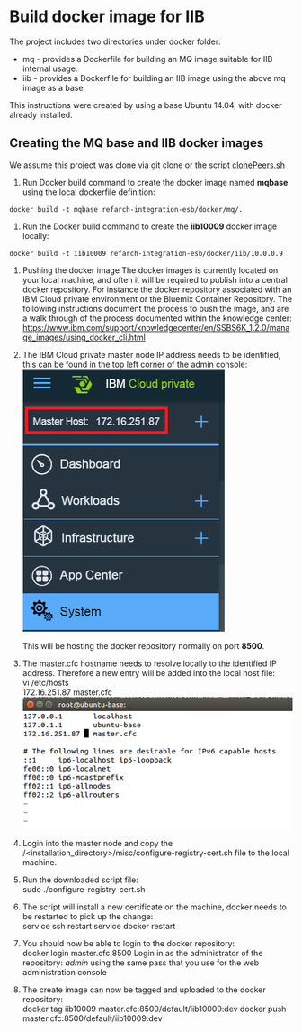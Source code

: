 # Build docker image for IIB

The project includes two directories under docker folder:
* mq - provides a Dockerfile for building an MQ image suitable for IIB internal usage.
* iib - provides a Dockerfile for building an IIB image using the above mq image as a base.

This instructions were created by using a base Ubuntu 14.04, with docker already installed.

## Creating the MQ base and IIB docker images
We assume this project was clone via git clone or the script [clonePeers.sh](https://github.com/ibm-cloud-architecture/refarch-integration/blob/master/clonePeers.sh)

1. Run Docker build command to create the docker image named **mqbase** using the local dockerfile definition:
 ```
 docker build -t mqbase refarch-integration-esb/docker/mq/.
 ```

1. Run the Docker build command to create the **iib10009** docker image locally:
 ```
 docker build -t iib10009 refarch-integration-esb/docker/iib/10.0.0.9
 ```

1. Pushing the docker image
 The docker images is currently located on your local machine, and often it will be required to publish into a central docker repository. For instance the docker repository associated with an IBM Cloud private environment or the Bluemix Container Repository. The following instructions document the process to push the image, and are a walk through of the process documented within the knowledge center:
https://www.ibm.com/support/knowledgecenter/en/SSBS6K_1.2.0/manage_images/using_docker_cli.html

1. The IBM Cloud private master node IP address needs to be identified, this can be found in the top left corner of the admin console:    
   ![](img/IdentifyingTheMasterHost.png)

   This will be hosting the docker repository normally on port **8500**.

1. The master.cfc hostname needs to resolve locally to the identified IP address. Therefore a new entry will be added into the local host file:     
   vi /etc/hosts     
   172.16.251.87    master.cfc     
   ![](img/HostEntry.png)

1. Login into the master node and copy the  /<installation_directory>/misc/configure-registry-cert.sh file to the local machine.

1. Run the downloaded script file:    
   sudo ./configure-registry-cert.sh

1. The script will install a new certificate on the machine, docker needs to be restarted to pick up the change:     
   service ssh restart
   service docker restart

1. You should now be able to login to the docker repository:     
   docker login master.cfc:8500
   Login in as the administrator of the repository: *admin*
   using the same pass that you use for the web administration console

1. The create image can now be tagged and uploaded to the docker repository:    
   docker tag iib10009 master.cfc:8500/default/iib10009:dev
   docker push master.cfc:8500/default/iib10009:dev
